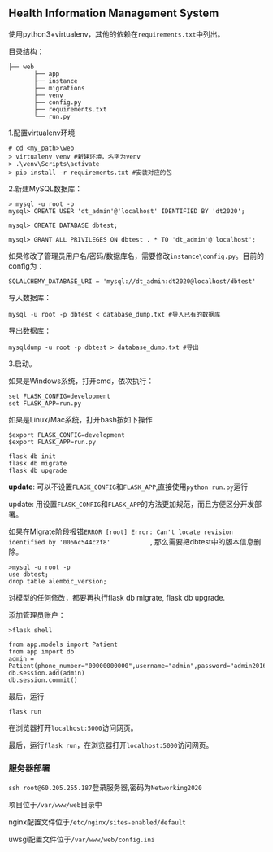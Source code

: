## Health Information Management System

使用python3+virtualenv，其他的依赖在`requirements.txt`中列出。

目录结构：

```
├── web
       ├── app
       ├── instance
       ├── migrations
       ├── venv
       ├── config.py
       ├── requirements.txt
       └── run.py
```

1.配置virtualenv环境

```
# cd <my_path>\web
> virtualenv venv #新建环境，名字为venv
> .\venv\Scripts\activate 
> pip install -r requirements.txt #安装对应的包
```

2.新建MySQL数据库：

```
> mysql -u root -p
mysql> CREATE USER 'dt_admin'@'localhost' IDENTIFIED BY 'dt2020';

mysql> CREATE DATABASE dbtest;

mysql> GRANT ALL PRIVILEGES ON dbtest . * TO 'dt_admin'@'localhost';

```

如果修改了管理员用户名/密码/数据库名，需要修改`instance\config.py`。目前的config为：

```
SQLALCHEMY_DATABASE_URI = 'mysql://dt_admin:dt2020@localhost/dbtest'
```

导入数据库：

```
mysql -u root -p dbtest < database_dump.txt #导入已有的数据库
```

导出数据库：

```
mysqldump -u root -p dbtest > database_dump.txt #导出
```



3.启动。

如果是Windows系统，打开cmd，依次执行：

```
set FLASK_CONFIG=development
set FLASK_APP=run.py
```

如果是Linux/Mac系统，打开bash按如下操作

```
$export FLASK_CONFIG=development
$export FLASK_APP=run.py
```



```
flask db init
flask db migrate
flask db upgrade

```

**update**: 可以不设置`FLASK_CONFIG`和`FLASK_APP`,直接使用`python run.py`运行

update: 用设置`FLASK_CONFIG`和`FLASK_APP`的方法更加规范，而且方便区分开发部署。


如果在Migrate阶段报错`ERROR [root] Error: Can't locate revision identified by '0066c544c2f8'           `, 那么需要把dbtest中的版本信息删除。

```
>mysql -u root -p
use dbtest;
drop table alembic_version;
```

对模型的任何修改，都要再执行flask db migrate, flask db upgrade. 

添加管理员账户：

```
>flask shell

from app.models import Patient
from app import db
admin = Patient(phone_number="00000000000",username="admin",password="admin2016",is_admin=True)
db.session.add(admin)
db.session.commit()
```

最后，运行

```
flask run
```

在浏览器打开`localhost:5000`访问网页。

最后，运行`flask run`，在浏览器打开`localhost:5000`访问网页。



### 服务器部署

`ssh root@60.205.255.187`登录服务器,密码为`Networking2020`

项目位于`/var/www/web`目录中

nginx配置文件位于`/etc/nginx/sites-enabled/default`

uwsgi配置文件位于`/var/www/web/config.ini`